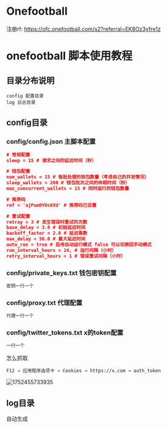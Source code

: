 # Onefootball
注册rf:
https://ofc.onefootball.com/s2?referral=EK8Oz3yfre1z


# onefootball 脚本使用教程

## 目录分布说明
```log
config 配置目录
log 日志目录
```

## config目录

### config/config.json 主脚本配置
```json
# 常规配置
sleep = 15 # 请求之间的延迟时间（秒）

# 钱包配置
num_wallets = 15 # 每批处理的钱包数量（考虑自己的并发情况）
sleep_wallets = 200 # 钱包批次之间的休眠时间（秒）
max_concurrent_wallets = 15 # 同时运行的钱包数量

# 推荐码
ref = 'ajPumDYOs8XU' # 推荐码已设置

# 重试配置
retray = 3 # 发生错误时重试的次数
base_delay = 3.0 # 初始延迟时间
backoff_factor = 2.0 # 延迟乘数
max_delay = 50.0 # 最大延迟时间
auto_run = true # 启用自动运行模式 false 可以切换回手动模式
run_interval_hours = 24, # 运行间隔（小时）
retry_interval_hours = 1 # 错误重试间隔（小时）
```

### config/private_keys.txt 钱包密钥配置

```txt
密钥一行一个
```

### config/proxy.txt 代理配置
```txt
代理一行一个
```

### config/twitter_tokens.txt x的token配置

```txt
一行一个
```

怎么抓取

``F12 → 应用程序选项卡 → Cookies → https://x.com → auth_token``

![1752455733935](image/教程/1752455733935.png)

## log目录
自动生成
